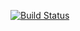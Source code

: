 [![Build Status](https://travis-ci.org/Geronimo1992/phot-app-django.svg?branch=master)](https://travis-ci.org/Geronimo1992/phot-app-django)